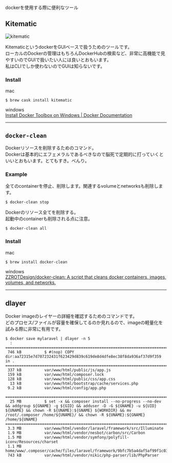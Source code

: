 dockerを使用する際に便利なツール

## Kitematic
![kitematic](imgs/kitematic.png)

KitematicというdockerをGUIベースで扱うためのツールです。  
ローカルのDockerの管理はもちろんDockerHubの検索など、非常に高機能で見やすいのでGUIで扱いたい人には良いとおもいます。  
私はCLIでしか使わないのでGUIは知らないです。

### Install
mac
```
$ brew cask install kitematic
```

windows  
[Install Docker Toolbox on Windows | Docker Documentation](https://docs.docker.com/toolbox/toolbox_install_windows/)

---
## `docker-clean`
Dockerリソースを削除するためのコマンド。  
Dockerは基本的にエフェメラルであるべきなので脳死で定期的に打っていくといいとおもいます。とてもすき。べんり。  

### Example
全てのcontainerを停止、削除します。関連するvolumeとnetworksも削除します。
```
$ docker-clean stop
```

Dockerのリソース全てを削除する。  
起動中のcontainerも削除される点に注意。  
```
$ docker-clean all
```

### Install
mac  
```
$ brew install docker-clean
```

windows  
[ZZROTDesign/docker-clean: A script that cleans docker containers, images, volumes, and networks.](https://github.com/ZZROTDesign/docker-clean)

---
## dlayer
Docker imageのレイヤーの詳細を確認するためのコマンドです。  
どのプロセス/ファイルが容量を確保してるのか見れるので、imageの軽量化を試みる際に非常に有用です。

```
$ docker save mylaravel | dlayer -n 5
  : 
====================================================================================================
 746 kB          $ #(nop) COPY dir:aa72315e7d707232431f623429d839c619de8d4dfe8ec38f8da936af37d9f359 in .
====================================================================================================
 337 kB          var/www/html/public/js/app.js
 159 kB          var/www/html/composer.lock
 128 kB          var/www/html/public/css/app.css
  13 kB          var/www/html/bootstrap/cache/services.php
 9.2 kB          var/www/html/config/app.php

====================================================================================================
  25 MB          $ set -x && composer install --no-progress --no-dev && addgroup ${GNAME} -g ${GID} && adduser -D -G ${GNAME} -u ${UID} ${UNAME} && chown -R ${UNAME}:${GNAME} ${WORKDIR} && mv /root/.composer /home/${UNAME}/ && chown -R ${UNAME}:${GNAME} /home/${UNAME}
====================================================================================================
 3.3 MB          var/www/html/vendor/laravel/framework/src/Illuminate
 1.9 MB          var/www/html/vendor/nesbot/carbon/src/Carbon
 1.5 MB          var/www/html/vendor/symfony/polyfill-iconv/Resources/charset
 1.1 MB          home/www/.composer/cache/files/laravel/framework/9bfc7b5a4daf5af99f1c03b2fe4278aadc50b123.zip
 743 kB          var/www/html/vendor/nikic/php-parser/lib/PhpParser
```
